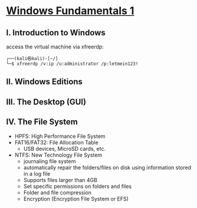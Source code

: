 # [Windows Fundamentals 1](https://tryhackme.com/room/windowsfundamentals1xbx)

## I. Introduction to Windows

access the virtual machine via xfreerdp:

```shell
┌──(kali㉿kali)-[~/]
└─$ xfreerdp /v:ip /u:administrator /p:letmein123!
```

## II. Windows Editions

## III. The Desktop (GUI)

## IV. The File System

- HPFS: High Performance File System
- FAT16/FAT32: File Allocation Table
  - USB devices, MicroSD cards, etc.
- NTFS: New Technology File System
  - journaling file system
  - automatically repair the folders/files on disk using information stored in a log file
  - Supports files larger than 4GB
  - Set specific permissions on folders and files
  - Folder and file compression
  - Encryption (Encryption File System or EFS)
